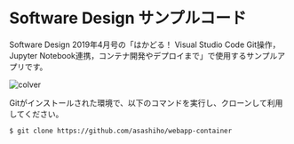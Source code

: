 #  Software Design サンプルコード

Software Design 2019年4月号の「はかどる！ Visual Studio Code
Git操作，Jupyter Notebook連携，コンテナ開発やデプロイまで」で使用するサンプルアプリです。

![colver](http://image.gihyo.co.jp/assets/images/cover/2019/641904.jpg)

Gitがインストールされた環境で、以下のコマンドを実行し、クローンして利用してください。

```bash
$ git clone https://github.com/asashiho/webapp-container
```
